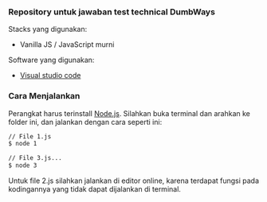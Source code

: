 ### Repository untuk jawaban test technical DumbWays

Stacks yang digunakan:
* Vanilla JS / JavaScript murni

Software yang digunakan:
* [Visual studio code](https://code.visualstudio.com)


### Cara Menjalankan

Perangkat harus terinstall [Node.js](https://nodejs.org/).
Silahkan buka terminal dan arahkan ke folder ini, dan jalankan dengan cara seperti ini:

```sh
// File 1.js
$ node 1

// File 3.js...
$ node 3
```

Untuk file 2.js silahkan jalankan di editor online, karena terdapat fungsi pada kodingannya yang tidak dapat dijalankan di terminal.
